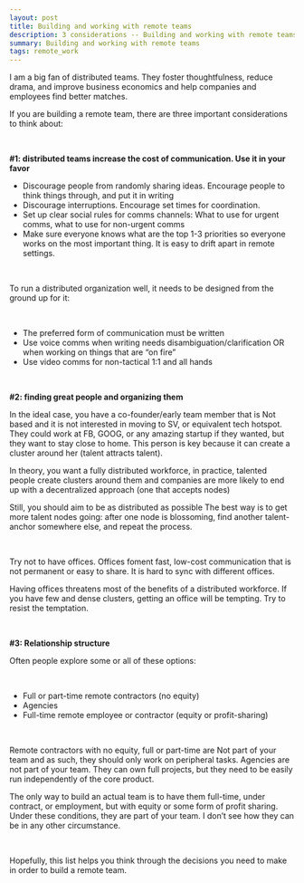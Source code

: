 ```yaml
---
layout: post
title: Building and working with remote teams
description: 3 considerations -- Building and working with remote teams
summary: Building and working with remote teams
tags: remote_work 
---
```


I am a big fan of distributed teams. They foster thoughtfulness, reduce drama,  and improve business economics and help companies and employees find better matches.

If you are building a remote team, there are three important considerations to think about:

&nbsp;  


**#1: distributed teams increase the cost of communication. Use it in your favor**



*   Discourage people from randomly sharing ideas.  Encourage people to think things through, and put it in writing
*   Discourage interruptions. Encourage set times for coordination. 
*   Set up clear social rules for comms channels: What to use for urgent comms, what to use for non-urgent comms
*   Make sure everyone knows what are the top 1-3 priorities so everyone works on the most important thing. It is easy to drift apart in remote settings. 

&nbsp;  

To run a distributed organization well, it needs to be designed from the ground up for it:

&nbsp;  



*   The preferred form of communication must be written
*   Use voice comms when writing needs disambiguation/clarification OR when working on things that are “on fire”
*   Use video comms for non-tactical 1:1 and all hands


&nbsp;  


**#2: finding great people and organizing them**

In the ideal case, you have a co-founder/early team member that is Not based and it is not interested in moving to SV, or equivalent tech hotspot.  They could work at FB, GOOG, or any amazing startup if they wanted, but they want to stay close to home. This person is key because it can create a cluster around her (talent attracts talent). 

In theory, you want a fully distributed workforce, in practice, talented people create clusters around them and companies are more likely to end up with a decentralized approach (one that accepts nodes)

Still, you should aim to be as distributed as possible The best way is to get more talent nodes going: after one node is blossoming, find another talent-anchor somewhere else, and repeat the process. 

&nbsp;  



Try not to have offices. Offices foment fast, low-cost communication that is not permanent or easy to share. It is hard to sync with different offices.

 Having offices threatens most of the benefits of a distributed workforce. If you have few and dense clusters, getting an office will be tempting. Try to resist the temptation. 

&nbsp;  


**#3: Relationship structure**

Often people explore some or all of these options:

&nbsp;  



*   Full or part-time remote contractors (no equity)
*   Agencies
*   Full-time remote employee or contractor (equity or profit-sharing) 

&nbsp;  


Remote contractors with no equity, full or part-time are Not part of your team and as such, they should only work on peripheral tasks. Agencies are not part of your team. They can own full projects, but they need to be easily run independently of the core product.

The only way to build an actual team is to have them full-time, under contract, or employment, but with equity or some form of profit sharing. Under these conditions, they are part of your team. I don’t see how they can be in any other circumstance. 

&nbsp;  


Hopefully, this list helps you think through the decisions you need to make in order to build a remote team. 
